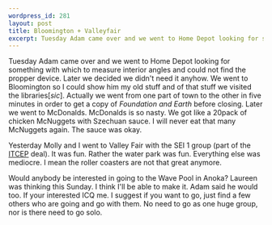 ```yaml
--- 
wordpress_id: 281
layout: post
title: Bloomington + Valleyfair
excerpt: Tuesday Adam came over and we went to Home Depot looking for something with which to measure interior angles and could not find the propper device.  Later we decided we didn't need it anyhow.  We went to Bloomington so I could show him my old stuff and of that stuff we visited the libraries.  Actually we went from one part of town to the other in five minutes in order to get a copy of <i>Foundation and Earth</i> before closing.  Later we went to McDonalds.  McDonalds is so nasty.  We got like a 20pack of chicken McNuggets with Szechuan sauce.  I will never eat that many McNuggets again.  The sauce was okay.<p>Yesterday Molly and I went to Valley Fair with the SEI 1 group (part of the <a href=http://www.math.umn.edu/itcep>ITCEP</a> deal).  It was fun.  Rather the water park was fun.  Everything else was mediocre.  I mean the roller coasters are not that great anymore.<p>Would anybody be interested in going to the Wave Pool in Anoka?  Laureen was thinking this Sunday.  I think I'll be able to make it.  Adam said he would too.  If your interested ICQ me.  I suggest if you want to go, just find a few others who are going and go with them.  No need to go as one huge group, nor is there need to go solo.
---
```

Tuesday Adam came over and we went to Home Depot looking for something with which to measure interior angles and could not find the propper device.  Later we decided we didn't need it anyhow.  We went to Bloomington so I could show him my old stuff and of that stuff we visited the libraries[*sic*].  Actually we went from one part of town to the other in five minutes in order to get a copy of *Foundation and Earth* before closing.  Later we went to McDonalds.  McDonalds is so nasty.  We got like a 20pack of chicken McNuggets with Szechuan sauce.  I will never eat that many McNuggets again.  The sauce was okay.

<p>Yesterday Molly and I went to Valley Fair with the SEI 1 group (part of the <a href=http://www.math.umn.edu/itcep>ITCEP</a> deal).  It was fun.  Rather the water park was fun.  Everything else was mediocre.  I mean the roller coasters are not that great anymore.

<p>Would anybody be interested in going to the Wave Pool in Anoka?  Laureen was thinking this Sunday.  I think I'll be able to make it.  Adam said he would too.  If your interested ICQ me.  I suggest if you want to go, just find a few others who are going and go with them.  No need to go as one huge group, nor is there need to go solo.
